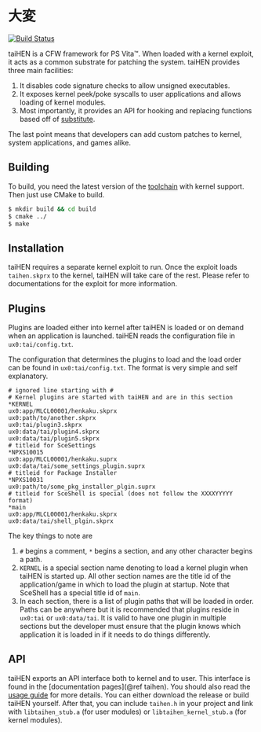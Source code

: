 大変
================================================================================
[![Build Status](https://travis-ci.org/yifanlu/taiHEN.svg?branch=master)](https://travis-ci.org/yifanlu/taiHEN)

taiHEN is a CFW framework for PS Vita&trade;. When loaded with a kernel exploit,
it acts as a common substrate for patching the system. taiHEN provides three
main facilities:

1. It disables code signature checks to allow unsigned executables.
2. It exposes kernel peek/poke syscalls to user applications and allows loading 
   of kernel modules.
3. Most importantly, it provides an API for hooking and replacing functions 
   based off of [substitute](http://github.com/comex/substitute).

The last point means that developers can add custom patches to kernel, system
applications, and games alike.

Building
--------------------------------------------------------------------------------
To build, you need the latest version of the
[toolchain](https://github.com/vitasdk/buildscripts) with kernel support. Then
just use CMake to build.

```bash
$ mkdir build && cd build
$ cmake ../
$ make
```

Installation
--------------------------------------------------------------------------------
taiHEN requires a separate kernel exploit to run. Once the exploit loads
`taihen.skprx` to the kernel, taiHEN will take care of the rest. Please refer to
documentations for the exploit for more information.

Plugins
--------------------------------------------------------------------------------
Plugins are loaded either into kernel after taiHEN is loaded or on demand when
an application is launched. taiHEN reads the configuration file in
`ux0:tai/config.txt`.

The configuration that determines the plugins to load and the load order can
be found in `ux0:tai/config.txt`. The format is very simple and self
explanatory.

```text
# ignored line starting with #
# Kernel plugins are started with taiHEN and are in this section
*KERNEL
ux0:app/MLCL00001/henkaku.skprx
ux0:path/to/another.skprx
ux0:tai/plugin3.skprx
ux0:data/tai/plugin4.skprx
ux0:data/tai/plugin5.skprx
# titleid for SceSettings
*NPXS10015
ux0:app/MLCL00001/henkaku.suprx
ux0:data/tai/some_settings_plugin.suprx
# titleid for Package Installer
*NPXS10031
ux0:path/to/some_pkg_installer_plgin.suprx
# titleid for SceShell is special (does not follow the XXXXYYYYY format)
*main
ux0:app/MLCL00001/henkaku.skprx
ux0:data/tai/shell_plgin.skprx
```

The key things to note are

1. `#` begins a comment, `*` begins a section, and any other character begins
a path.
2. `KERNEL` is a special section name denoting to load a kernel plugin when
taiHEN is started up. All other section names are the title id of the
application/game in which to load the plugin at startup. Note that SceShell
has a special title id of `main`.
3. In each section, there is a list of plugin paths that will be loaded in
order. Paths can be anywhere but it is recommended that plugins reside in
`ux0:tai` or `ux0:data/tai`. It is valid to have one plugin in multiple
sections but the developer must ensure that the plugin knows which application
it is loaded in if it needs to do things differently.

API
--------------------------------------------------------------------------------
taiHEN exports an API interface both to kernel and to user. This interface is
found in the [documentation pages](@ref taihen). You should also read the 
[usage guide](USAGE.md) for more details. You can either download the release 
or build taiHEN yourself. After that, you can include `taihen.h` in your 
project and link with `libtaihen_stub.a` (for user modules) or 
`libtaihen_kernel_stub.a` (for kernel modules).
